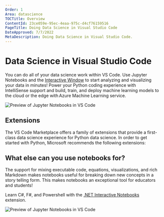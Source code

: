 ```yaml
---
Order: 1
Area: datascience
TOCTitle: Overview
ContentId: 23ce059e-95ec-4eaa-975c-d4cf76159516
PageTitle: Doing Data Science in Visual Studio Code
DateApproved: 7/7/2022
MetaDescription: Doing Data Science in Visual Studio Code.
---
```


# Data Science in Visual Studio Code

You can do all of your data science work within VS Code. Use Jupyter Notebooks and the [Interactive Window](/docs/python/jupyter-support-py.md) to start analyzing and visualizing your data in minutes! Power your Python coding experience with IntelliSense support and build, train, and deploy machine learning models to the cloud or the edge with Azure Machine Learning service.

![Preview of Jupyter Notebooks in VS Code](images/overview/jupyter-notebook-preview.png)

## Extensions

The VS Code Marketplace offers a family of extensions that provide a first-class data science experience for Python data science. In order to get started with Python, Microsoft recommends the following extensions:

<div class="marketplace-extensions-datascience-python"></div>

## What else can you use notebooks for?

The support for mixing executable code, equations, visualizations, and rich Markdown makes notebooks useful for breaking down new concepts in a story telling form. This makes notebooks an exceptional tool for educators and students!

Learn C#, F#, and Powershell with the [.NET Interactive Notebooks](https://marketplace.visualstudio.com/items?itemName=ms-dotnettools.dotnet-interactive-vscode) extension.

![Preview of Jupyter Notebooks in VS Code](images/overview/dotnet-interactive.png)

